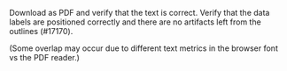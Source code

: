 Download as PDF and verify that the text is correct. Verify that the data labels are positioned correctly and there are no artifacts left from the outlines (#17170).

(Some overlap may occur due to different text metrics in the browser font vs the
PDF reader.)